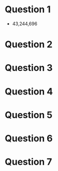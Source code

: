 # Question 1

* 43,244,696

# Question 2



# Question 3



# Question 4



# Question 5



# Question 6



# Question 7